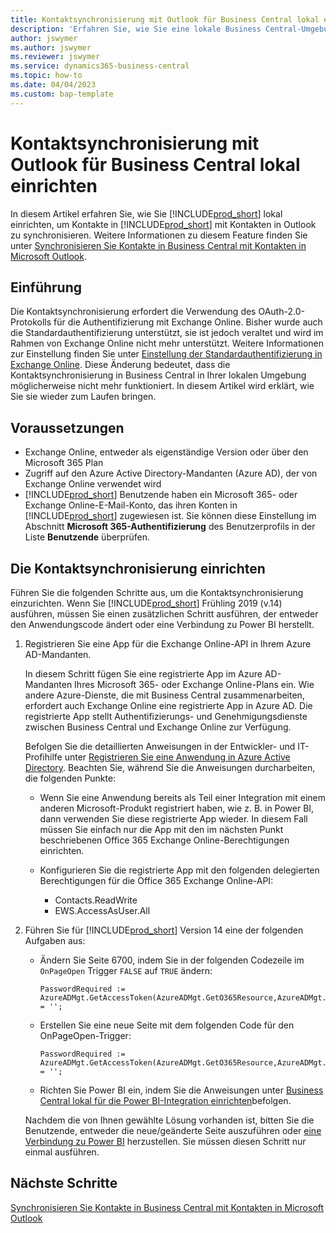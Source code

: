 ```yaml
---
title: Kontaktsynchronisierung mit Outlook für Business Central lokal einrichten
description: 'Erfahren Sie, wie Sie eine lokale Business Central-Umgebung, um Kontakte in Business Central und Outlook zu synchronisieren.'
author: jswymer
ms.author: jswymer
ms.reviewer: jswymer
ms.service: dynamics365-business-central
ms.topic: how-to
ms.date: 04/04/2023
ms.custom: bap-template
---
```


# <a name="set-up-contact-sync-with-outlook-for-business-central-on-premises" />Kontaktsynchronisierung mit Outlook für Business Central lokal einrichten

In diesem Artikel erfahren Sie, wie Sie [!INCLUDE[prod_short](includes/prod_short.md)] lokal einrichten, um Kontakte in [!INCLUDE[prod_short](includes/prod_short.md)] mit Kontakten in Outlook zu synchronisieren. Weitere Informationen zu diesem Feature finden Sie unter [Synchronisieren Sie Kontakte in Business Central mit Kontakten in Microsoft Outlook](admin-synchronize-outlook-contacts.md).

## <a name="introduction" />Einführung

Die Kontaktsynchronisierung erfordert die Verwendung des OAuth-2.0-Protokolls für die Authentifizierung mit Exchange Online. Bisher wurde auch die Standardauthentifizierung unterstützt, sie ist jedoch veraltet und wird im Rahmen von Exchange Online nicht mehr unterstützt. Weitere Informationen zur Einstellung finden Sie unter [Einstellung der Standardauthentifizierung in Exchange Online](/exchange/clients-and-mobile-in-exchange-online/deprecation-of-basic-authentication-exchange-online). Diese Änderung bedeutet, dass die Kontaktsynchronisierung in Business Central in Ihrer lokalen Umgebung möglicherweise nicht mehr funktioniert. In diesem Artikel wird erklärt, wie Sie sie wieder zum Laufen bringen.

## <a name="prerequisites" />Voraussetzungen

- Exchange Online, entweder als eigenständige Version oder über den Microsoft 365 Plan  
- Zugriff auf den Azure Active Directory-Mandanten (Azure AD), der von Exchange Online verwendet wird
- [!INCLUDE[prod_short](includes/prod_short.md)] Benutzende haben ein Microsoft 365- oder Exchange Online-E-Mail-Konto, das ihren Konten in [!INCLUDE[prod_short](includes/prod_short.md)] zugewiesen ist. Sie können diese Einstellung im Abschnitt **Microsoft 365-Authentifizierung** des Benutzerprofils in der Liste **Benutzende** überprüfen. 

## <a name="set-up-contact-sync" />Die Kontaktsynchronisierung einrichten

Führen Sie die folgenden Schritte aus, um die Kontaktsynchronisierung einzurichten. Wenn Sie [!INCLUDE[prod_short](includes/prod_short.md)] Frühling 2019 (v.14) ausführen, müssen Sie einen zusätzlichen Schritt ausführen, der entweder den Anwendungscode ändert oder eine Verbindung zu Power BI herstellt.

1. <a name="registerapp"></a>Registrieren Sie eine App für die Exchange Online-API in Ihrem Azure AD-Mandanten.

   In diesem Schritt fügen Sie eine registrierte App im Azure AD-Mandanten Ihres Microsoft 365- oder Exchange Online-Plans ein. Wie andere Azure-Dienste, die mit Business Central zusammenarbeiten, erfordert auch Exchange Online eine registrierte App in Azure AD. Die registrierte App stellt Authentifizierungs- und Genehmigungsdienste zwischen Business Central und Exchange Online zur Verfügung.

   Befolgen Sie die detaillierten Anweisungen in der Entwickler- und IT-Profihilfe unter [Registrieren Sie eine Anwendung in Azure Active Directory](/dynamics365/business-central/dev-itpro/administration/register-app-azure#register-an-application-in-azure-active-directory). Beachten Sie, während Sie die Anweisungen durcharbeiten, die folgenden Punkte:

   - Wenn Sie eine Anwendung bereits als Teil einer Integration mit einem anderen Microsoft-Produkt registriert haben, wie z. B. in Power BI, dann verwenden Sie diese registrierte App wieder. In diesem Fall müssen Sie einfach nur die App mit den im nächsten Punkt beschriebenen Office 365 Exchange Online-Berechtigungen einrichten.

   - Konfigurieren Sie die registrierte App mit den folgenden delegierten Berechtigungen für die Office 365 Exchange Online-API:

     - Contacts.ReadWrite
     - EWS.AccessAsUser.All

2. Führen Sie für [!INCLUDE[prod_short](includes/prod_short.md)] Version 14 eine der folgenden Aufgaben aus:

   - Ändern Sie Seite 6700, indem Sie in der folgenden Codezeile im `OnPageOpen` Trigger `FALSE` auf `TRUE` ändern:

     ```
     PasswordRequired := AzureADMgt.GetAccessToken(AzureADMgt.GetO365Resource,AzureADMgt.GetO365ResourceName,TRUE) = '';
     ```

   - Erstellen Sie eine neue Seite mit dem folgenden Code für den OnPageOpen-Trigger:

     ```
     PasswordRequired := AzureADMgt.GetAccessToken(AzureADMgt.GetO365Resource,AzureADMgt.GetO365ResourceName,TRUE) = '';
     ```

   - Richten Sie Power BI ein, indem Sie die Anweisungen unter [Business Central lokal für die Power BI-Integration einrichten](admin-powerbi-setup.md#setup)befolgen.

   Nachdem die von Ihnen gewählte Lösung vorhanden ist, bitten Sie die Benutzende, entweder die neue/geänderte Seite auszuführen oder [eine Verbindung zu Power BI](across-working-with-powerbi.md#connect) herzustellen. Sie müssen diesen Schritt nur einmal ausführen.

## <a name="next-steps" />Nächste Schritte

[Synchronisieren Sie Kontakte in Business Central mit Kontakten in Microsoft Outlook](admin-synchronize-outlook-contacts.md)  
